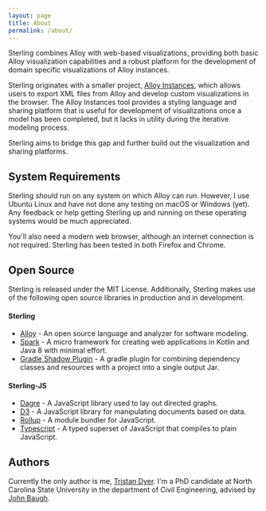 ```yaml
---
layout: page
title: About
permalink: /about/
---
```


Sterling combines Alloy with web-based visualizations, providing both basic
Alloy visualization capabilities and a robust platform for the development of 
domain specific visualizations of Alloy instances.

Sterling originates with a smaller project, [Alloy Instances](https://alloy-js.herokuapp.com/),
which allows users to export XML files from Alloy and develop custom visualizations
in the browser. The Alloy Instances tool provides a styling language and sharing
platform that is useful for development of visualizations once a model has been
completed, but it lacks in utility during the iterative modeling process.

Sterling aims to bridge this gap and further build out the visualization and
sharing platforms.

## System Requirements

Sterling *should* run on any system on which Alloy can run. However, I use
Ubuntu Linux and have not done any testing on macOS or Windows (yet). Any
feedback or help getting Sterling up and running on these operating systems
would be much appreciated.

You'll also need a modern web browser, although an internet connection is not
required. Sterling has been tested in both Firefox and Chrome.

## Open Source

Sterling is released under the MIT License. Additionally, Sterling makes use of
the following open source libraries in production and in development.

#### Sterling

* [Alloy](http://alloytools.org/) - An open source language and analyzer for
  software modeling.
* [Spark](http://sparkjava.com/) - A micro framework for creating web
  applications in Kotlin and Java 8 with minimal effort.
* [Gradle Shadow Plugin](https://imperceptiblethoughts.com/shadow/) - A gradle
  plugin for combining dependency classes and resources with a project into a
  single output Jar.
  
#### Sterling-JS

* [Dagre](https://github.com/dagrejs/dagre) - A JavaScript library used to
  lay out directed graphs.
* [D3](https://d3js.org/) - A JavaScript library for manipulating documents 
  based on data.
* [Rollup](https://rollupjs.org/) - A module bundler for JavaScript.
* [Typescript](http://www.typescriptlang.org/) - A typed superset of JavaScript
  that compiles to plain JavaScript. 
  
## Authors

Currently the only author is me, [Tristan Dyer](https://github.com/atdyer). I'm
a PhD candidate at North Carolina State University in the department of Civil
Engineering, advised by [John Baugh](https://people.engr.ncsu.edu/jwb/).
